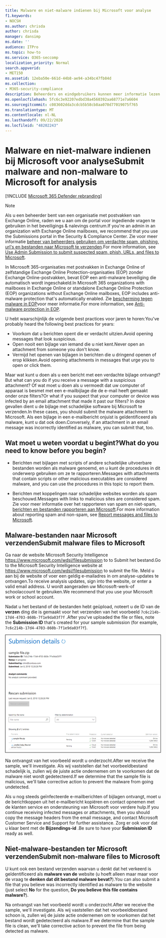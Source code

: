```yaml
---
title: Malware en niet-malware indienen bij Microsoft voor analyse
f1.keywords:
- NOCSH
ms.author: chrisda
author: chrisda
manager: dansimp
ms.date: ''
audience: ITPro
ms.topic: how-to
ms.service: O365-seccomp
localization_priority: Normal
search.appverid:
- MET150
ms.assetid: 12eba50e-661d-44b8-ae94-a34bc47fb84d
ms.collection:
- M365-security-compliance
description: Beheerders en eindgebruikers kunnen meer informatie lezen over het verzenden van niet-gedetecteerde malware of onjuist geïdentificeerde malware-bijlagen bij Microsoft voor analyse.
ms.openlocfilehash: 5fc6c3e92207edbd38a4560392aa68771e7a6604
ms.sourcegitcommit: c083602dda3cdcb5b58cb8aa070d77019075f765
ms.translationtype: MT
ms.contentlocale: nl-NL
ms.lasthandoff: 09/22/2020
ms.locfileid: "48202243"
---
```

# <a name="submit-malware-and-non-malware-to-microsoft-for-analysis"></a><span data-ttu-id="2376c-103">Malware en niet-malware indienen bij Microsoft voor analyse</span><span class="sxs-lookup"><span data-stu-id="2376c-103">Submit malware and non-malware to Microsoft for analysis</span></span>

[!INCLUDE [Microsoft 365 Defender rebranding](../includes/microsoft-defender-for-office.md)]


> [!NOTE]
> <span data-ttu-id="2376c-104">Als u een beheerder bent van een organisatie met postvakken van Exchange Online, raden we u aan om de portal voor ingediende vragen te gebruiken in het beveiligings & nalevings centrum.</span><span class="sxs-lookup"><span data-stu-id="2376c-104">If you're an admin in an organization with Exchange Online mailboxes, we recommend that you use the Submissions portal in the Security & Compliance Center.</span></span> <span data-ttu-id="2376c-105">Zie voor meer informatie [beheer van beheerders gebruiken om verdachte spam, phishing, url's en bestanden naar Microsoft te verzenden](admin-submission.md).</span><span class="sxs-lookup"><span data-stu-id="2376c-105">For more information, see [Use Admin Submission to submit suspected spam, phish, URLs, and files to Microsoft](admin-submission.md).</span></span>

<span data-ttu-id="2376c-106">In Microsoft 365-organisaties met postvakken in Exchange Online of zelfstandige Exchange Online Protection-organisaties (EOP) zonder Exchange Online-postvakken, bevat EOP een anti-malware beveiliging die automatisch wordt ingeschakeld.</span><span class="sxs-lookup"><span data-stu-id="2376c-106">In Microsoft 365 organizations with mailboxes in Exchange Online or standalone Exchange Online Protection (EOP) organizations without Exchange Online mailboxes, EOP includes anti-malware protection that's automatically enabled.</span></span> <span data-ttu-id="2376c-107">Zie [bescherming tegen malware in EOP](anti-malware-protection.md)voor meer informatie.</span><span class="sxs-lookup"><span data-stu-id="2376c-107">For more information, see [Anti-malware protection in EOP](anti-malware-protection.md).</span></span>

<span data-ttu-id="2376c-108">U hebt waarschijnlijk de volgende best practices voor jaren te horen:</span><span class="sxs-lookup"><span data-stu-id="2376c-108">You've probably heard the following best practices for years:</span></span>

- <span data-ttu-id="2376c-109">Voorkom dat u berichten opent die er verdacht uitzien.</span><span class="sxs-lookup"><span data-stu-id="2376c-109">Avoid opening messages that look suspicious.</span></span>
- <span data-ttu-id="2376c-110">Open nooit een bijlage van iemand die u niet kent.</span><span class="sxs-lookup"><span data-stu-id="2376c-110">Never open an attachment from someone you don't know.</span></span>
- <span data-ttu-id="2376c-111">Vermijd het openen van bijlagen in berichten die u dringend openen of erop klikken.</span><span class="sxs-lookup"><span data-stu-id="2376c-111">Avoid opening attachments in messages that urge you to open or click them.</span></span>

<span data-ttu-id="2376c-112">Maar wat kunt u doen als u een bericht met een verdachte bijlage ontvangt?</span><span class="sxs-lookup"><span data-stu-id="2376c-112">But what can you do if you receive a message with a suspicious attachment?</span></span> <span data-ttu-id="2376c-113">Of wat moet u doen als u vermoedt dat uw computer of apparaat is besmet met een e-mailbijlage die de e-mail heeft gemaakt onder onze filters?</span><span class="sxs-lookup"><span data-stu-id="2376c-113">Or what if you suspect that your computer or device was infected by an email attachment that made it past our filters?</span></span> <span data-ttu-id="2376c-114">In deze gevallen dient u de bijlage met schadelijke software bij Microsoft te verzenden.</span><span class="sxs-lookup"><span data-stu-id="2376c-114">In these cases, you should submit the malware attachment to Microsoft.</span></span> <span data-ttu-id="2376c-115">Als een bijlage in een e-mailbericht onjuist is geïdentificeerd als malware, kunt u dat ook doen.</span><span class="sxs-lookup"><span data-stu-id="2376c-115">Conversely, if an attachment in an email message was incorrectly identified as malware, you can submit that, too.</span></span>

## <a name="what-do-you-need-to-know-before-you-begin"></a><span data-ttu-id="2376c-116">Wat moet u weten voordat u begint?</span><span class="sxs-lookup"><span data-stu-id="2376c-116">What do you need to know before you begin?</span></span>

- <span data-ttu-id="2376c-117">Berichten met bijlagen met scripts of andere schadelijke uitvoerbare bestanden worden als malware genoemd, en u kunt de procedures in dit onderwerp gebruiken om ze te rapporteren.</span><span class="sxs-lookup"><span data-stu-id="2376c-117">Messages with attachments that contain scripts or other malicious executables are considered malware, and you can use the procedures in this topic to report them.</span></span>

- <span data-ttu-id="2376c-118">Berichten met koppelingen naar schadelijke websites worden als spam beschouwd.</span><span class="sxs-lookup"><span data-stu-id="2376c-118">Messages with links to malicious sites are considered spam.</span></span> <span data-ttu-id="2376c-119">Zie voor meer informatie over het rapporteren van spam en niet-spam, [berichten en bestanden rapporteren aan Microsoft](report-junk-email-messages-to-microsoft.md).</span><span class="sxs-lookup"><span data-stu-id="2376c-119">For more information about reporting spam and non-spam, see [Report messages and files to Microsoft](report-junk-email-messages-to-microsoft.md).</span></span>

## <a name="submit-malware-files-to-microsoft"></a><span data-ttu-id="2376c-120">Malware-bestanden naar Microsoft verzenden</span><span class="sxs-lookup"><span data-stu-id="2376c-120">Submit malware files to Microsoft</span></span>

<span data-ttu-id="2376c-121">Ga naar de website Microsoft Security Intelligence <https://www.microsoft.com/wdsi/filesubmission> to to Submit het bestand.</span><span class="sxs-lookup"><span data-stu-id="2376c-121">Go to the Microsoft Security Intelligence website at <https://www.microsoft.com/wdsi/filesubmission> to submit the file.</span></span> <span data-ttu-id="2376c-122">Meld u aan bij de website of voer een geldig e-mailadres in om analyse-updates te ontvangen.</span><span class="sxs-lookup"><span data-stu-id="2376c-122">To receive analysis updates, sign into the website, or enter a valid email address.</span></span> <span data-ttu-id="2376c-123">U wordt aangeraden uw Microsoft-werk-of schoolaccount te gebruiken.</span><span class="sxs-lookup"><span data-stu-id="2376c-123">We recommend that you use your Microsoft work or school account.</span></span>

<span data-ttu-id="2376c-124">Nadat u het bestand of de bestanden hebt geüpload, noteert u de ID van de **verzen** ding die is gemaakt voor het verzenden van het voorbeeld `7c6c214b-17d4-4703-860b-7f1e9da03f7f` .</span><span class="sxs-lookup"><span data-stu-id="2376c-124">After you've uploaded the file or files, note the **Submission ID** that's created for your sample submission (for example, `7c6c214b-17d4-4703-860b-7f1e9da03f7f`).</span></span>

![Details van het verzenden van gegevens op de website van Windows Defender Security Intelligence](../../media/EOP-Malware-Protection-Center.png)

<span data-ttu-id="2376c-126">Na ontvangst van het voorbeeld wordt u onderzocht.</span><span class="sxs-lookup"><span data-stu-id="2376c-126">After we receive the sample, we'll investigate.</span></span> <span data-ttu-id="2376c-127">Als wij vaststellen dat het voorbeeldbestand schadelijk is, zullen wij de juiste actie ondernemen om te voorkomen dat de malware niet wordt gedetecteerd.</span><span class="sxs-lookup"><span data-stu-id="2376c-127">If we determine that the sample file is malicious, we'll take corrective action to prevent the malware from going undetected.</span></span>

<span data-ttu-id="2376c-128">Als u nog steeds geïnfecteerde e-mailberichten of bijlagen ontvangt, moet u de berichtkoppen uit het e-mailbericht kopiëren en contact opnemen met de klanten service en ondersteuning van Microsoft voor verdere hulp.</span><span class="sxs-lookup"><span data-stu-id="2376c-128">If you continue receiving infected messages or attachments, then you should copy the message headers from the email message, and contact Microsoft Customer Service and Support for further assistance.</span></span> <span data-ttu-id="2376c-129">Zorg er ook voor dat u klaar bent met de **Bijzendings-id** .</span><span class="sxs-lookup"><span data-stu-id="2376c-129">Be sure to have your **Submission ID** ready as well.</span></span>

## <a name="submit-non-malware-files-to-microsoft"></a><span data-ttu-id="2376c-130">Niet-malware-bestanden ter Microsoft verzenden</span><span class="sxs-lookup"><span data-stu-id="2376c-130">Submit non-malware files to Microsoft</span></span>

<span data-ttu-id="2376c-131">U kunt ook een bestand verzenden waarvan u denkt dat het verkeerd is geïdentificeerd als **malware van de** website (u hoeft alleen maar maar voor de vraag te **denken dat dit bestand malware bevat?**).</span><span class="sxs-lookup"><span data-stu-id="2376c-131">You can also submit a file that you believe was incorrectly identified as malware to the website (just select **No** for the question, **Do you believe this file contains malware?**).</span></span>

<span data-ttu-id="2376c-132">Na ontvangst van het voorbeeld wordt u onderzocht.</span><span class="sxs-lookup"><span data-stu-id="2376c-132">After we receive the sample, we'll investigate.</span></span> <span data-ttu-id="2376c-133">Als wij vaststellen dat het voorbeeldbestand schoon is, zullen wij de juiste actie ondernemen om te voorkomen dat het bestand wordt gedetecteerd als malware.</span><span class="sxs-lookup"><span data-stu-id="2376c-133">If we determine that the sample file is clean, we'll take corrective action to prevent the file from being detected as malware.</span></span>
